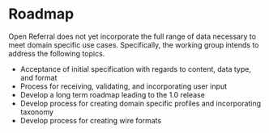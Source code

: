 Roadmap
=======

Open Referral does not yet incorporate the full range of data necessary to meet domain specific use cases. Specifically, the working group intends to address the following topics.

* Acceptance of initial specification with regards to content, data type, and format
* Process for receiving, validating, and incorporating user input
* Develop a long term roadmap leading to the 1.0 release
* Develop process for creating domain specific profiles and incorporating taxonomy
* Develop process for creating wire formats
